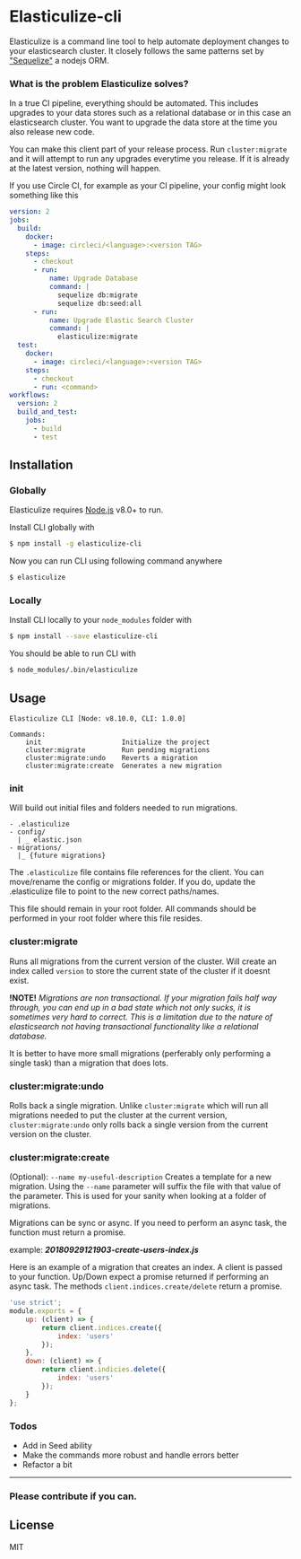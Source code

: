 # Elasticulize-cli

Elasticulize is a command line tool to help automate deployment changes to your elasticsearch cluster. It closely follows the same patterns set by ["Sequelize"](https://github.com/sequelize/cli) a nodejs ORM.

### What is the problem Elasticulize solves?

In a true CI pipeline, everything should be automated. This includes upgrades to your data stores such as a relational database or in this case an elasticsearch cluster. You want to upgrade the data store at the time you also release new code.

You can make this client part of your release process. Run `cluster:migrate` and it will attempt to run any upgrades everytime you release. If it is already at the latest version, nothing will happen.

If you use Circle CI, for example as your CI pipeline, your config might look something like this

```yaml
version: 2
jobs:
  build:
    docker:
      - image: circleci/<language>:<version TAG>
    steps:
      - checkout
      - run:
          name: Upgrade Database
          command: |
            sequelize db:migrate
            sequelize db:seed:all
      - run:
          name: Upgrade Elastic Search Cluster
          command: |
            elasticulize:migrate
  test:
    docker:
      - image: circleci/<language>:<version TAG>
    steps:
      - checkout
      - run: <command>
workflows:
  version: 2
  build_and_test:
    jobs:
      - build
      - test
```

## Installation

### Globally

Elasticulize requires [Node.js](https://nodejs.org/) v8.0+ to run.

Install CLI globally with

```sh
$ npm install -g elasticulize-cli
```
Now you can run CLI using following command anywhere
```sh
$ elasticulize
```
### Locally
Install CLI locally to your `node_modules` folder with

```sh
$ npm install --save elasticulize-cli
```
You should be able to run CLI with
```sh
$ node_modules/.bin/elasticulize
```

## Usage
```
Elasticulize CLI [Node: v8.10.0, CLI: 1.0.0]

Commands:
    init                    Initialize the project
    cluster:migrate         Run pending migrations
    cluster:migrate:undo    Reverts a migration
    cluster:migrate:create  Generates a new migration
```
### init
Will build out initial files and folders needed to run migrations.
```
- .elasticulize
- config/
  | _ elastic.json
- migrations/
  |_ {future migrations}
```

The `.elasticulize` file contains file references for the client. You can move/rename the config or migrations folder. If you do, update the .elasticulize file to point to the new correct paths/names.

This file should remain in your root folder. All commands should be performed in your root folder where this file resides.

### cluster:migrate
Runs all migrations from the current version of the cluster. Will create an index called `version` to store the current state of the cluster if it doesnt exist.

**!NOTE!**  *Migrations are non transactional. If your migration fails half way through, you can end up in a bad state which not only sucks, it is sometimes very hard to correct. This is a limitation due to the nature of elasticsearch not having transactional functionality like a relational database.*

It is better to have more small migrations (perferably only performing a single task) than a migration that does lots.

### cluster:migrate:undo
Rolls back a single migration. Unlike `cluster:migrate` which will run all migrations needed to put the cluster at the current version, `cluster:migrate:undo` only rolls back a single version from the current version on the cluster.

### cluster:migrate:create
(Optional): `--name my-useful-description`
Creates a template for a new migration. Using the `--name` parameter will suffix the file with that value of the parameter. This is used for your sanity when looking at a folder of migrations.

Migrations can be sync or async. If you need to perform an async task, the function must return a promise.

example: ***20180929121903-create-users-index.js***

Here is an example of a migration that creates an index. A client is passed to your function. Up/Down expect a promise returned if performing an async task. The methods `client.indices.create/delete` return a promise.
```javascript
'use strict';
module.exports = {
    up: (client) => {
        return client.indices.create({
            index: 'users'
        });
    },
    down: (client) => {
        return client.indicies.delete({
            index: 'users'
        });
    }
};
```

### Todos

 - Add in Seed ability
 - Make the commands more robust and handle errors better
 - Refactor a bit


---
### Please contribute if you can. ###
License
----

MIT